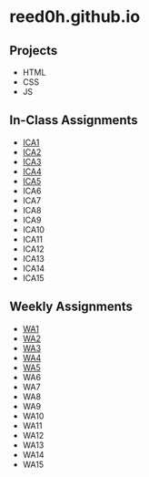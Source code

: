 # reed0h.github.io

## Projects ##

+ HTML
+ CSS
+ JS

## In-Class Assignments ##

+ [ICA1](https://github.com/reed0h/reed0h.github.io/blob/8ce1aef4e1e8f399c126f6eac3472fbf5c1fa9b3/ICA/index.html)
+ [ICA2](https://github.com/reed0h/reed0h.github.io/blob/6503561e8eb4e761bdf5a053ae2188ff35450b9e/WA/wa2.html)
+ [ICA3](https://github.com/reed0h/reed0h.github.io/blob/c19fd47580d788b493940396b9758d4439897248/ICA/ica3.html)
+ [ICA4](https://github.com/reed0h/reed0h.github.io/blob/61a1c759812bc114af5d25197919978fb79fe352/ICA/ica4.html)
+ [ICA5](https://github.com/reed0h/reed0h.github.io/blob/5ad8ace0e4882c80f6f205248a5d601602f0af16/ICA/ica5.html)
+ ICA6
+ ICA7
+ ICA8
+ ICA9
+ ICA10
+ ICA11
+ ICA12
+ ICA13
+ ICA14
+ ICA15

## Weekly Assignments ##

+ [WA1](https://github.com/reed0h/reed0h.github.io/blob/dfccc6096f35e55efbc696b0efa0ca932c171764/WA/wa1.html)
+ [WA2](https://github.com/reed0h/reed0h.github.io/blob/dfccc6096f35e55efbc696b0efa0ca932c171764/WA/wa2.html)
+ [WA3](https://github.com/reed0h/reed0h.github.io/blob/dfccc6096f35e55efbc696b0efa0ca932c171764/WA/wa3.html)
+ [WA4](https://github.com/reed0h/reed0h.github.io/blob/61922b7baf5e04193a6f20b479da3a925affe28d/WA/wa4.html)
+ [WA5](https://github.com/reed0h/reed0h.github.io/blob/5ad8ace0e4882c80f6f205248a5d601602f0af16/WA/wa5.html)
+ WA6
+ WA7
+ WA8
+ WA9
+ WA10
+ WA11
+ WA12
+ WA13
+ WA14
+ WA15
